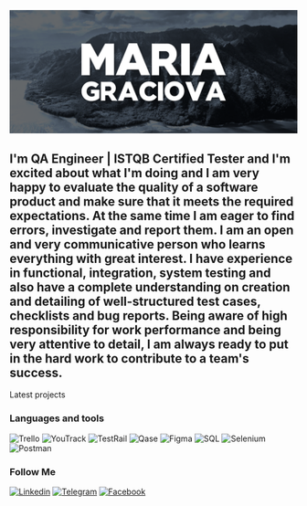  [![Header](https://github.com/MariaGraciova/MariaGraciova/blob/main/assets/Screenshot_3.png)](https://www.facebook.com/danishevskaya.ma/)

## I'm QA Engineer | ISTQB Certified Tester and I'm excited about what I'm doing and I am very happy to evaluate the quality of a software product and make sure that it meets the required expectations. At the same time I am eager to find errors, investigate and report them. I am an open and very communicative person who learns everything with great interest. I have experience in functional, integration, system testing and also have a complete understanding on creation and detailing of well-structured test cases, checklists and bug reports. Being aware of high responsibility for work performance and being very attentive to detail, I am always ready to put in the hard work to contribute to a team's success.

Latest projects

### Languages and tools
![Trello](https://img.shields.io/badge/Trello-4169e1?style=for-the-badge&logo=Trello)
![YouTrack](https://img.shields.io/badge/YouTrack-010405?style=for-the-badge&logo=YouTrack)
![TestRail](https://img.shields.io/badge/TestRail-233C51?style=for-the-badge&logo=TestRail)
![Qase](https://img.shields.io/badge/Qase-8e58ff?style=for-the-badge&logo=Qase)
![Figma](https://img.shields.io/badge/Figma-505050?style=for-the-badge&logo=Figma)
![SQL](https://img.shields.io/badge/SQL-008000?style=for-the-badge&logo=SQL)
![Selenium](https://img.shields.io/badge/Selenium-444444?style=for-the-badge&logo=Selenium)
![Postman](https://img.shields.io/badge/Postman-232020?style=for-the-badge&logo=Postman)

### Follow Me

[![Linkedin](https://img.shields.io/badge/Linkedin-4169e1?style=for-the-badge&logo=Linkedin&logoColor)](https://www.linkedin.com/in/maria-graciova/)
[![Telegram](https://img.shields.io/badge/Telegram-010405?style=for-the-badge&logo=Telegram)](https://t.me/GraciovaMaria)
[![Facebook](https://img.shields.io/badge/Facebook-233C51?style=for-the-badge&logo=Facebook)](https://www.facebook.com/danishevskaya.ma)



